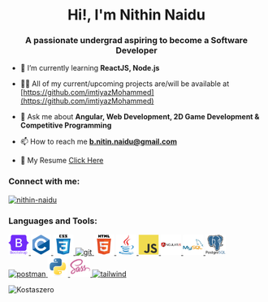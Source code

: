 <h1 align="center">Hi!, I'm Nithin Naidu</h1>
<h3 align="center">A passionate undergrad aspiring to become a Software Developer</h3>



- 🌱 I’m currently learning **ReactJS, Node.js**

- 👨‍💻 All of my current/upcoming projects are/will be available at [https://github.com/imtiyazMohammed](https://github.com/imtiyazMohammed)

- 💬 Ask me about **Angular, Web Development, 2D Game Development & Competitive Programming**

- 📫 How to reach me **b.nitin.naidu@gmail.com**

- 📃 My Resume [Click Here](https://drive.google.com/file/d/1Ni3uLYticPsnsY8evSZgV0Rj3MfvF8xs/view?usp=sharing)

<h3 align="left">Connect with me:</h3>
<p align="left">
<a href="https://linkedin.com/in/nithin-naidu-318878222" target="_blank"><img align="center" src="https://raw.githubusercontent.com/rahuldkjain/github-profile-readme-generator/master/src/images/icons/Social/linked-in-alt.svg" alt="nithin-naidu" height="30" width="40" /></a>
<!--<a href="https://www.codechef.com/users/imtiyaz2312" target="blank"><img align="center" src="https://cdn.jsdelivr.net/npm/simple-icons@3.1.0/icons/codechef.svg" alt="imtiyaz2312" height="30" width="40" /></a>
<a href="https://www.hackerrank.com/thisisimtiyaz01" target="blank"><img align="center" src="https://raw.githubusercontent.com/rahuldkjain/github-profile-readme-generator/master/src/images/icons/Social/hackerrank.svg" alt="thisisimtiyaz01" height="30" width="40" /></a>
<a href="https://codeforces.com/profile/imtiyaz_mohammed_" target="blank"><img align="center" src="https://raw.githubusercontent.com/rahuldkjain/github-profile-readme-generator/master/src/images/icons/Social/codeforces.svg" alt="imtiyaz_mohammed_" height="30" width="40" /></a>
<a href="https://www.leetcode.com/imtiyazmohammed" target="blank"><img align="center" src="https://raw.githubusercontent.com/rahuldkjain/github-profile-readme-generator/master/src/images/icons/Social/leet-code.svg" alt="imtiyazmohammed" height="30" width="40" /></a> -->
</p>

<h3 align="left">Languages and Tools:</h3>
<p align="left">
<a href="https://getbootstrap.com" target="_blank" rel="noreferrer"> <img src="https://raw.githubusercontent.com/devicons/devicon/master/icons/bootstrap/bootstrap-plain-wordmark.svg" alt="bootstrap" width="40" height="40"/> </a> 
<a href="https://www.cprogramming.com/" target="_blank" rel="noreferrer"> <img src="https://raw.githubusercontent.com/devicons/devicon/master/icons/c/c-original.svg" alt="c" width="40" height="40"/> </a> 
<a href="https://www.w3schools.com/css/" target="_blank" rel="noreferrer"> <img src="https://raw.githubusercontent.com/devicons/devicon/master/icons/css3/css3-original-wordmark.svg" alt="css3" width="40" height="40"/> </a> 
<a href="https://git-scm.com/" target="_blank" rel="noreferrer"> <img src="https://www.vectorlogo.zone/logos/git-scm/git-scm-icon.svg" alt="git" width="40" height="40"/> </a> 
<a href="https://www.w3.org/html/" target="_blank" rel="noreferrer"> <img src="https://raw.githubusercontent.com/devicons/devicon/master/icons/html5/html5-original-wordmark.svg" alt="html5" width="40" height="40"/> </a> 
<a href="https://www.java.com" target="_blank" rel="noreferrer"> <img src="https://raw.githubusercontent.com/devicons/devicon/master/icons/java/java-original.svg" alt="java" width="40" height="40"/> </a> 
<a href="https://developer.mozilla.org/en-US/docs/Web/JavaScript" target="_blank" rel="noreferrer"> <img src="https://raw.githubusercontent.com/devicons/devicon/master/icons/javascript/javascript-original.svg" alt="javascript" width="40" height="40"/> </a> 
<a href="https://angular.io/" target="_blank" rel="noreferrer"> <img src="https://github.com/devicons/devicon/blob/master/icons/angularjs/angularjs-original-wordmark.svg" alt="angular" width="40" height="40"/> </a> 
<a href="https://www.mysql.com/" target="_blank" rel="noreferrer"> <img src="https://raw.githubusercontent.com/devicons/devicon/master/icons/mysql/mysql-original-wordmark.svg" alt="mysql" width="40" height="40"/> </a> 
<a href="https://www.postgresql.org" target="_blank" rel="noreferrer"> <img src="https://raw.githubusercontent.com/devicons/devicon/master/icons/postgresql/postgresql-original-wordmark.svg" alt="postgresql" width="40" height="40"/> </a> 
<a href="https://postman.com" target="_blank" rel="noreferrer"> <img src="https://www.vectorlogo.zone/logos/getpostman/getpostman-icon.svg" alt="postman" width="40" height="40"/> </a> 
<a href="https://www.python.org" target="_blank" rel="noreferrer"> <img src="https://raw.githubusercontent.com/devicons/devicon/master/icons/python/python-original.svg" alt="python" width="40" height="40"/> </a> 
<a href="https://sass-lang.com" target="_blank" rel="noreferrer"> <img src="https://raw.githubusercontent.com/devicons/devicon/master/icons/sass/sass-original.svg" alt="sass" width="40" height="40"/> </a> 
<a href="https://tailwindcss.com/" target="_blank" rel="noreferrer"> <img src="https://www.vectorlogo.zone/logos/tailwindcss/tailwindcss-icon.svg" alt="tailwind" width="40" height="40"/> </a>
</p>

<p><img align="left" src="https://github-readme-stats.vercel.app/api/top-langs?username=Kostaszero&show_icons=true&locale=en&layout=compact" alt="Kostaszero" /></p>

<!-- <p>&nbsp;<img align="center" src="https://github-readme-stats.vercel.app/api?username=Kostaszero&show_icons=true&locale=en" alt="Kostaszero" /></p> -->
